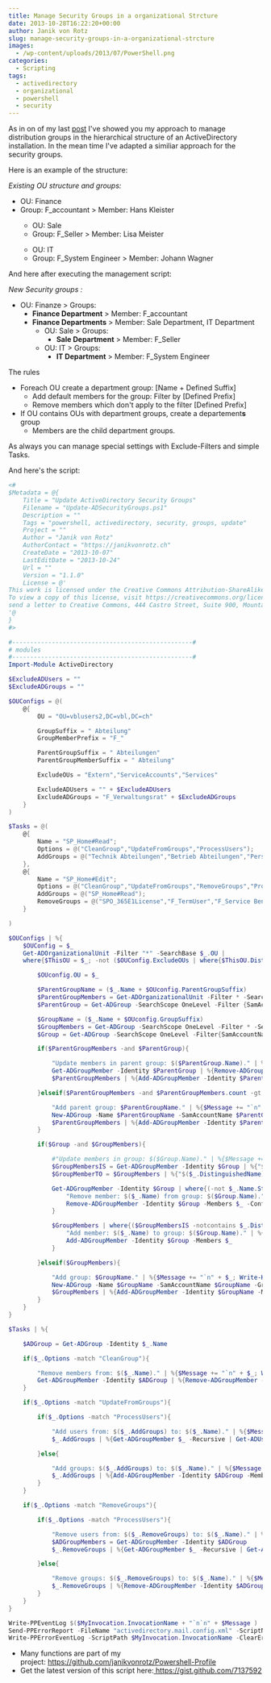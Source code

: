 ```yaml
---
title: Manage Security Groups in a organizational Strcture
date: 2013-10-28T16:22:20+00:00
author: Janik von Rotz
slug: manage-security-groups-in-a-organizational-strcture
images:
  - /wp-content/uploads/2013/07/PowerShell.png
categories:
  - Scripting
tags:
  - activedirectory
  - organizational
  - powershell
  - security
---
```

As in on of my last <a title="Manage ActiveDirectory Distribution Groups" href="https://janikvonrotz.ch/2013/08/27/manage-activedirectory-distribution-groups/">post</a> I've showed you my approach to manage distribution groups in the hierarchical structure of an ActiveDirectory installation. In the mean time I've adapted a similiar approach for the security groups.

Here is an example of the structure:<!--more-->

<em>Existing OU structure and groups:</em>

<ul type="disc">
    <li>OU: Finance</li>
    <li>Group: F_accountant > Member: Hans Kleister</li>
</ul>

<ul type="disc">
<ul>
    <li>OU: Sale</li>
    <li>Group: F_Seller > Member: Lisa Meister</li>
</ul>
</ul>

<ul type="disc">
<ul>
    <li>OU: IT</li>
    <li>Group: F_System Engineer > Member: Johann Wagner</li>
</ul>
</ul>

And here after executing the management script:

<em>New Security groups :</em>

<ul type="disc">
    <li>OU: Finanze > Groups:
<ul type="disc">
    <li><strong>Finance Department</strong> > Member: F_accountant</li>
</ul>
<ul type="disc">
    <li><strong>Finance Departments</strong> > Member: Sale Department, IT Department
<ul type="circle">
    <li>OU: Sale > Groups:
<ul type="disc">
    <li><strong>Sale Department</strong> > Member: F_Seller</li>
</ul>
</li>
</ul>
<ul type="circle">
    <li>OU: IT > Groups:
<ul type="disc">
    <li><strong>IT Department</strong> > Member: F_System Engineer</li>
</ul>
</li>
</ul>
</li>
</ul>
</li>
</ul>

The rules

<ul>
    <li>Foreach OU create a department group: [Name + Defined Suffix]
<ul>
    <li>Add default members for the group: Filter by [Defined Prefix]</li>
    <li>Remove members which don't apply to the filter [Defined Prefix]</li>
</ul>
</li>
    <li>If OU contains OUs with department groups, create a departement<strong>s</strong> group
<ul>
    <li>Members are the child department groups.</li>
</ul>
</li>
</ul>

As always you can manage special settings with Exclude-Filters and simple Tasks.

And here's the script:

```powershell
<#
$Metadata = @{
    Title = "Update ActiveDirectory Security Groups"
    Filename = "Update-ADSecurityGroups.ps1"
    Description = ""
    Tags = "powershell, activedirectory, security, groups, update"
    Project = ""
    Author = "Janik von Rotz"
    AuthorContact = "https://janikvonrotz.ch"
    CreateDate = "2013-10-07"
    LastEditDate = "2013-10-24"
    Url = ""
    Version = "1.1.0"
    License = @'
This work is licensed under the Creative Commons Attribution-ShareAlike 3.0 Switzerland License.
To view a copy of this license, visit https://creativecommons.org/licenses/by-sa/3.0/ch/ or
send a letter to Creative Commons, 444 Castro Street, Suite 900, Mountain View, California, 94041, USA.
'@
}
#>

#--------------------------------------------------#
# modules
#--------------------------------------------------#
Import-Module ActiveDirectory

$ExcludeADUsers = ""
$ExcludeADGroups = ""

$OUConfigs = @(
    @{
        OU = "OU=vblusers2,DC=vbl,DC=ch"

        GroupSuffix = " Abteilung"
        GroupMemberPrefix = "F_"

        ParentGroupSuffix = " Abteilungen"
        ParentGroupMemberSuffix = " Abteilung"

        ExcludeOUs = "Extern","ServiceAccounts","Services"

        ExcludeADUsers = "" + $ExcludeADUsers
        ExcludeADGroups = "F_Verwaltungsrat" + $ExcludeADGroups
    }
)

$Tasks = @(
    @{
        Name = "SP_Home#Read";
        Options = @("CleanGroup","UpdateFromGroups","ProcessUsers");
        AddGroups = @("Technik Abteilungen","Betrieb Abteilungen","Personal Abteilungen","Finanzen Abteilungen","Direktion Abteilungen","F_TermUser")
    },
    @{
        Name = "SP_Home#Edit";
        Options = @("CleanGroup","UpdateFromGroups","RemoveGroups","ProcessUsers");
        AddGroups = @("SP_Home#Read");
        RemoveGroups = @("SPO_365E1License","F_TermUser","F_Service Benutzer")
    }

)

$OUConfigs | %{
    $OUConfig = $_
    Get-ADOrganizationalUnit -Filter "*" -SearchBase $_.OU |
    where{$ThisOU = $_; -not ($OUConfig.ExcludeOUs | where{$ThisOU.DistinguishedName -match $_})} | %{

        $OUconfig.OU = $_

        $ParentGroupName = ($_.Name + $OUconfig.ParentGroupSuffix)
        $ParentGroupMembers = Get-ADOrganizationalUnit -Filter * -SearchBase $_.DistinguishedName | %{Get-ADGroup -SearchScope OneLevel -Filter * -SearchBase $_.DistinguishedName | where{$_.Name.EndsWith($OUconfig.ParentGroupMemberSuffix)}} | select -Unique
        $ParentGroup = Get-ADGroup -SearchScope OneLevel -Filter {SamAccountName -eq $ParentGroupName -and GroupCategory -eq "Security"}  -SearchBase $_.DistinguishedName

        $GroupName = ($_.Name + $OUconfig.GroupSuffix)
        $GroupMembers = Get-ADGroup -SearchScope OneLevel -Filter * -SearchBase $_.DistinguishedName | where{$_.Name.StartsWith($OUconfig.GroupMemberPrefix) -and ($OUconfig.ExcludeADGroups -notcontains $_.Name)}
        $Group = Get-ADGroup -SearchScope OneLevel -Filter{SamAccountName -eq $GroupName -and GroupCategory -eq "Security"} -SearchBase $_.DistinguishedName

        if($ParentGroupMembers -and $ParentGroup){

            "Update members in parent group: $($ParentGroup.Name)." | %{$Message += "`n" + $_; Write-Host $_}
            Get-ADGroupMember -Identity $ParentGroup | %{Remove-ADGroupMember -Identity $ParentGroup -Members $_ -Confirm:$false}
            $ParentGroupMembers | %{Add-ADGroupMember -Identity $ParentGroup -Members $_}

        }elseif($ParentGroupMembers -and $ParentGroupMembers.count -gt 1){

            "Add parent group: $ParentGroupName." | %{$Message += "`n" + $_; Write-Host $_}
            New-ADGroup -Name $ParentGroupName -SamAccountName $ParentGroupName -GroupCategory Security -GroupScope Global -DisplayName $ParentGroupName -Path $($OU.DistinguishedName) -Description "Department group for $($OU.Name)"
            $ParentGroupMembers | %{Add-ADGroupMember -Identity $ParentGroupName -Members $_}
        }

        if($Group -and $GroupMembers){

            #"Update members in group: $($Group.Name)." | %{$Message += "`n" + $_; Write-Host $_}
            $GroupMembersIS = Get-ADGroupMember -Identity $Group | %{"$($_.DistinguishedName)"}
            $GroupMemberTO = $GroupMembers | %{"$($_.DistinguishedName)"}

            Get-ADGroupMember -Identity $Group | where{(-not $_.Name.StartsWith($OUconfig.GroupMemberPrefix)) -or ($GroupMemberTO -notcontains $_.DistinguishedName)} | %{
                "Remove member: $($_.Name) from group: $($Group.Name)." | %{$Message += "`n" + $_; Write-Host $_}
                Remove-ADGroupMember -Identity $Group -Members $_ -Confirm:$false
            }

            $GroupMembers | where{($GroupMembersIS -notcontains $_.DistinguishedName)} | %{
                "Add member: $($_.Name) to group: $($Group.Name)." | %{$Message += "`n" + $_; Write-Host $_}
                Add-ADGroupMember -Identity $Group -Members $_
            }

        }elseif($GroupMembers){

            "Add group: $GroupName." | %{$Message += "`n" + $_; Write-Host $_}
            New-ADGroup -Name $GroupName -SamAccountName $GroupName -GroupCategory Security -GroupScope Global -DisplayName $GroupName -Path $($OU.DistinguishedName) -Description "Department group for $($OU.Name)"
            $GroupMembers | %{Add-ADGroupMember -Identity $GroupName -Members $_}
        }
    }
}

$Tasks | %{

    $ADGroup = Get-ADGroup -Identity $_.Name

    if($_.Options -match "CleanGroup"){

        "Remove members from: $($_.Name)." | %{$Message += "`n" + $_; Write-Host $_}
        Get-ADGroupMember -Identity $ADGroup | %{Remove-ADGroupMember -Identity $ADGroup -Members $_ -Confirm:$false}
    }

    if($_.Options -match "UpdateFromGroups"){

        if($_.Options -match "ProcessUsers"){

            "Add users from: $($_.AddGroups) to: $($_.Name)." | %{$Message += "`n" + $_; Write-Host $_}
            $_.AddGroups | %{Get-ADGroupMember $_ -Recursive | Get-ADUser | where {($_.Enabled -eq $true) -and ($ExcludeADUsers -notcontains $_.UserPrincipalName)}} | select -Unique | %{Add-ADGroupMember -Identity $ADGroup -Members $_}

        }else{

            "Add groups: $($_.AddGroups) to: $($_.Name)." | %{$Message += "`n" + $_; Write-Host $_}
            $_.AddGroups | %{Add-ADGroupMember -Identity $ADGroup -Members $_}
        }
    }

    if($_.Options -match "RemoveGroups"){

        if($_.Options -match "ProcessUsers"){

            "Remove users from: $($_.RemoveGroups) to: $($_.Name)." | %{$Message += "`n" + $_; Write-Host $_}
            $ADGroupMembers = Get-ADGroupMember -Identity $ADGroup
            $_.RemoveGroups | %{Get-ADGroupMember $_ -Recursive | Get-ADUser | where {($ADGroupMembers -match $_) -and ($_.Enabled -eq $true) -and ($ExcludeADUsers -notcontains $_.UserPrincipalName)}} | select -Unique |  %{Remove-ADGroupMember -Identity $ADGroup -Members $_  -Confirm:$false}

        }else{

            "Remove groups: $($_.RemoveGroups) to: $($_.Name)." | %{$Message += "`n" + $_; Write-Host $_}
            $_.RemoveGroups | %{Remove-ADGroupMember -Identity $ADGroup -Members $_ -Confirm:$false}
        }
    }
}

Write-PPEventLog $($MyInvocation.InvocationName + "`n`n" + $Message )
Send-PPErrorReport -FileName "activedirectory.mail.config.xml" -ScriptName $MyInvocation.InvocationName
Write-PPErrorEventLog -ScriptPath $MyInvocation.InvocationName -ClearErrorVariable
```

<ul>
    <li>Many functions are part of my project: <a href="https://github.com/janikvonrotz/Powershell-Profile">https://github.com/janikvonrotz/Powershell-Profile</a></li>
    <li>Get the latest version of this script here:<a href="https://gist.github.com/7137592" target="_blank"> https://gist.github.com/7137592</a></li>
</ul>